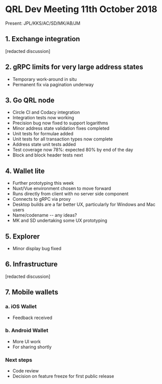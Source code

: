 # QRL Dev Meeting 11th October 2018

Present: JPL/KKS/AC/SD/MK/AB/JM

## 1. Exchange integration
[redacted discussion]

## 2. gRPC limits for very large address states
- Temporary work-around in situ
- Permanent fix via pagination underway

## 3. Go QRL node
- Circle CI and Codacy integration
- Integration tests now working
- Precision bug now fixed to support logarithms
- Minor address state validation fixes completed
- Unit tests for formulae added
- Unit tests for all transaction types now complete
- Address state unit tests added
- Test coverage now 78%: expected 80% by end of the day
- Block and block header tests next

## 4. Wallet lite
- Further prototyping this week
- Nuxt/Vue environment chosen to move forward
- Runs directly from client with no server side component
- Connects to gRPC via proxy
- Desktop builds are a far better UX, particularly for Windows and Mac users
- Name/codename -- any ideas?
- MK and SD undertaking some UX prototyping

## 5. Explorer
- Minor display bug fixed

## 6. Infrastructure
[redacted discussion]

## 7. Mobile wallets
### a. iOS Wallet
- Feedback received
### b. Android Wallet
- More UI work
- For sharing shortly
### Next steps
- Code review
- Decision on feature freeze for first public release

